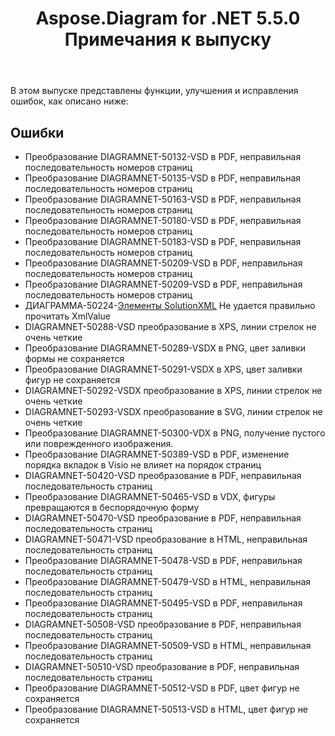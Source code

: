 ﻿---
title: Aspose.Diagram for .NET 5.5.0 Примечания к выпуску
type: docs
weight: 50
url: /ru/net/aspose-diagram-for-net-5-5-0-release-notes/
---
В этом выпуске представлены функции, улучшения и исправления ошибок, как описано ниже:
## **Ошибки**
- Преобразование DIAGRAMNET-50132-VSD в PDF, неправильная последовательность номеров страниц
- Преобразование DIAGRAMNET-50135-VSD в PDF, неправильная последовательность номеров страниц
- Преобразование DIAGRAMNET-50163-VSD в PDF, неправильная последовательность номеров страниц
- Преобразование DIAGRAMNET-50180-VSD в PDF, неправильная последовательность номеров страниц
- Преобразование DIAGRAMNET-50183-VSD в PDF, неправильная последовательность номеров страниц
- Преобразование DIAGRAMNET-50209-VSD в PDF, неправильная последовательность номеров страниц
- Преобразование DIAGRAMNET-50209-VSD в PDF, неправильная последовательность номеров страниц
- ДИАГРАММА-50224-[Элементы SolutionXML](https://reference.aspose.com/diagram/net/aspose.diagram/solutionxml) Не удается правильно прочитать XmlValue
- DIAGRAMNET-50288-VSD преобразование в XPS, линии стрелок не очень четкие
- Преобразование DIAGRAMNET-50289-VSDX в PNG, цвет заливки формы не сохраняется
- Преобразование DIAGRAMNET-50291-VSDX в XPS, цвет заливки фигур не сохраняется
- DIAGRAMNET-50292-VSDX преобразование в XPS, линии стрелок не очень четкие
- DIAGRAMNET-50293-VSDX преобразование в SVG, линии стрелок не очень четкие
- Преобразование DIAGRAMNET-50300-VDX в PNG, получение пустого или поврежденного изображения.
- Преобразование DIAGRAMNET-50389-VSD в PDF, изменение порядка вкладок в Visio не влияет на порядок страниц
- DIAGRAMNET-50420-VSD преобразование в PDF, неправильная последовательность страниц
- Преобразование DIAGRAMNET-50465-VSD в VDX, фигуры превращаются в беспорядочную форму
- DIAGRAMNET-50470-VSD преобразование в PDF, неправильная последовательность страниц
- DIAGRAMNET-50471-VSD преобразование в HTML, неправильная последовательность страниц
- Преобразование DIAGRAMNET-50478-VSD в PDF, неправильная последовательность страниц
- Преобразование DIAGRAMNET-50479-VSD в HTML, неправильная последовательность страниц
- Преобразование DIAGRAMNET-50495-VSD в PDF, неправильная последовательность страниц
- DIAGRAMNET-50508-VSD преобразование в PDF, неправильная последовательность страниц
- Преобразование DIAGRAMNET-50509-VSD в HTML, неправильная последовательность страниц
- DIAGRAMNET-50510-VSD преобразование в PDF, неправильная последовательность страниц
- Преобразование DIAGRAMNET-50512-VSD в PDF, цвет фигур не сохраняется
- Преобразование DIAGRAMNET-50513-VSD в HTML, цвет фигур не сохраняется

